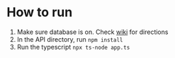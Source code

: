 # How to run

1. Make sure database is on. Check [wiki](https://github.com/PatheticApathy/Quarrel/wiki/The-Quarrel-Database) for directions
2. In the API directory, run
   `npm install`
3. Run the typescript
   `npx ts-node app.ts`

